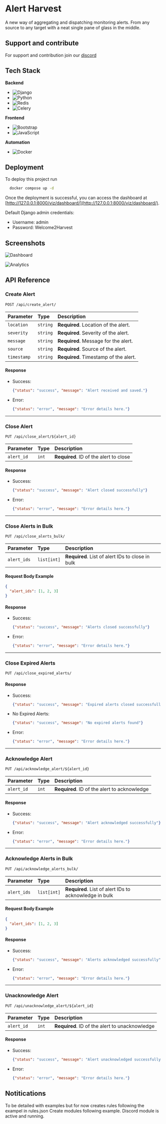 # Alert Harvest

A new way of aggregating and dispatching monitoring alerts.
From any source to any target with a neat single pane of glass in the middle.

## Support and contribute

For support and contribution join our [discord](https://discord.gg/hduVhv7VaA)

## Tech Stack

**Backend**
- ![Django](https://img.shields.io/badge/Django-5.0-green?logo=django)
- ![Python](https://img.shields.io/badge/Python-3.12-blue?logo=python)
- ![Redis](https://img.shields.io/badge/Redis-7.3.2-red?logo=redis)
- ![Celery](https://img.shields.io/badge/Celery-5.3.6-blue?logo=celery)

**Frontend**
- ![Bootstrap](https://img.shields.io/badge/Bootstrap-5.0-blueviolet?logo=bootstrap)
- ![JavaScript](https://img.shields.io/badge/JavaScript-yellow?logo=javascript)

**Automation**
- ![Docker](https://img.shields.io/badge/Docker-blue?logo=docker)

## Deployment

To deploy this project run

```bash
  docker compose up -d
```
Once the deployment is successful, you can access the dashboard at [http://127.0.0.1:8000/viz/dashboard/](http://127.0.0.1:8000/viz/dashboard/).

Default Django admin credentials:

- Username: admin
- Password: Welcome2Harvest

## Screenshots
![Dashboard](docs/screenshots/dashboard.png)

![Analytics](docs/screenshots/analytics.png)

## API Reference

### Create Alert

`POST /api/create_alert/`

| Parameter    | Type     | Description                               |
| :----------- | :------- | :---------------------------------------- |
| `location`   | `string` | **Required**. Location of the alert.      |
| `severity`   | `string` | **Required**. Severity of the alert.      |
| `message`    | `string` | **Required**. Message for the alert.      |
| `source`     | `string` | **Required**. Source of the alert.        |
| `timestamp`  | `string` | **Required**. Timestamp of the alert.     |

#### Response

- Success:

  ```json
  {"status": "success", "message": "Alert received and saved."}
  ```

- Error:

  ```json
  {"status": "error", "message": "Error details here."}
  ```

---

### Close Alert

`PUT /api/close_alert/${alert_id}`

| Parameter   | Type     | Description                       |
| :---------- | :------- | :-------------------------------- |
| `alert_id`  | `int`    | **Required**. ID of the alert to close |

#### Response

- Success:

  ```json
  {"status": "success", "message": "Alert closed successfully"}
  ```

- Error:

  ```json
  {"status": "error", "message": "Error details here."}
  ```

---

### Close Alerts in Bulk

`PUT /api/close_alerts_bulk/`

| Parameter      | Type       | Description                                     |
| :------------- | :--------- | :---------------------------------------------- |
| `alert_ids`    | `list[int]`| **Required**. List of alert IDs to close in bulk |

#### Request Body Example

```json
{
  "alert_ids": [1, 2, 3]
}
```

#### Response

- Success:

  ```json
  {"status": "success", "message": "Alerts closed successfully"}
  ```

- Error:

  ```json
  {"status": "error", "message": "Error details here."}
  ```

---

### Close Expired Alerts

`PUT /api/close_expired_alerts/`

#### Response

- Success:

  ```json
  {"status": "success", "message": "Expired alerts closed successfully"}
  ```

- No Expired Alerts:

  ```json
  {"status": "success", "message": "No expired alerts found"}
  ```

- Error:

  ```json
  {"status": "error", "message": "Error details here."}
  ```

---

### Acknowledge Alert

`PUT /api/acknowledge_alert/${alert_id}`

| Parameter   | Type     | Description                           |
| :---------- | :------- | :------------------------------------ |
| `alert_id`  | `int`    | **Required**. ID of the alert to acknowledge |

#### Response

- Success:

  ```json
  {"status": "success", "message": "Alert acknowledged successfully"}
  ```

- Error:

  ```json
  {"status": "error", "message": "Error details here."}
  ```

---

### Acknowledge Alerts in Bulk

`PUT /api/acknowledge_alerts_bulk/`

| Parameter      | Type       | Description                                           |
| :------------- | :--------- | :---------------------------------------------------- |
| `alert_ids`    | `list[int]`| **Required**. List of alert IDs to acknowledge in bulk |

#### Request Body Example

```json
{
  "alert_ids": [1, 2, 3]
}
```

#### Response

- Success:

  ```json
  {"status": "success", "message": "Alerts acknowledged successfully"}
  ```

- Error:

  ```json
  {"status": "error", "message": "Error details here."}
  ```

---

### Unacknowledge Alert

`PUT /api/unacknowledge_alert/${alert_id}`

| Parameter   | Type     | Description                             |
| :---------- | :------- | :-------------------------------------- |
| `alert_id`  | `int`    | **Required**. ID of the alert to unacknowledge |

#### Response

- Success:

  ```json
  {"status": "success", "message": "Alert unacknowledged successfully"}
  ```

- Error:

  ```json
  {"status": "error", "message": "Error details here."}
  ```

## Notitications

To be detailed with examples but for now creates rules following the exampel in rules.json
Create modules following example.
Discord module is active and running.

